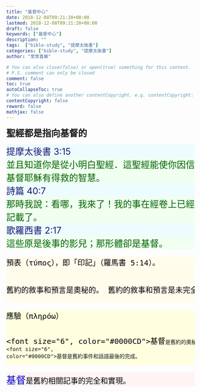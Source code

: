 ```yaml
---
title: "基督中心"
date: 2018-12-08T09:21:20+08:00
lastmod: 2018-12-08T09:21:20+08:00
draft: false
keywords: ["基督中心"]
description: ""
tags:  ["bible-study", "提摩太後書"]
categories: ["bible-study", "提摩太後書"]
author: "常常喜樂"

# You can also close(false) or open(true) something for this content.
# P.S. comment can only be closed
comment: false
toc: true
autoCollapseToc: true
# You can also define another contentCopyright. e.g. contentCopyright: "This is another copyright."
contentCopyright: false
reward: false
mathjax: false
---
```


<font size="5"><b>聖經都是指向基督的</b></font>

<div style="background-color:#ECFCFF"><font size="5", color="#191970">
提摩太後書 3:15
</font>
</div>

<div style="background-color:#F0FFF0"><font size="5", color="#006400">
並且知道你是從小明白聖經．這聖經能使你因信基督耶穌有得救的智慧。
</font>
</div>

<div style="background-color:#ECFCFF"><font size="5", color="#191970">
詩篇 40:7
</font>
</div>

<div style="background-color:#F0FFF0"><font size="5", color="#006400">
那時我說：看哪，我來了！我的事在經卷上已經記載了。
</font>
</div>

<div style="background-color:#ECFCFF"><font size="5", color="#191970">
歌羅西書 2:17
</font>
</div>

<div style="background-color:#F0FFF0"><font size="5", color="#006400">
這些原是後事的影兒；那形體卻是基督。
</font>
</div>

<div style="background-color:#FFFCEC"><font size="5", color="#000000">
<pre>
預表（τύπος），即「印記」（羅馬書 5:14）。

舊約的敘事和預言是奧秘的。
舊約的敘事和預言是未完全的，是有所指向的。
</pre>
</font>
</div>

<div style="background-color:#FFFFDF"><font size="5", color="#000000">
<pre>
應驗（πληρόω）

<font size="6", color="#0000CD">基督</font>是舊約的奧秘。
<font size="6", color="#0000CD">基督</font>是舊約事件和話語最後的完成。
</pre>
</font>
</div>

<div style="background-color:#FFF3F3"><font size="5", color="#000000">
<pre>
<font size="6", color="#0000CD">基督</font>是舊約相關記事的完全和實現。
</pre>
</font>
</div>